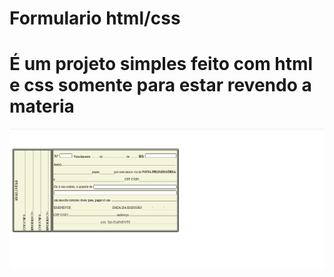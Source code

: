 # Formulario html/css
# É um projeto simples feito com html e css somente para estar revendo a materia 
![Web 1](https://github.com/Danielxx1/UmFormulario/blob/main/style/form.png)
